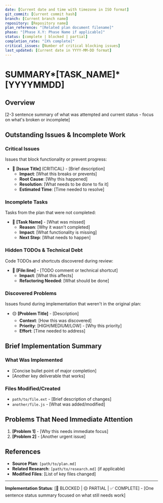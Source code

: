 ```yaml
---
date: [Current date and time with timezone in ISO format]
git_commit: [Current commit hash]
branch: [Current branch name]
repository: [Repository name]
plan_reference: "[Related plan document filename]"
phase: "[Phase X.Y: Phase Name if applicable]"
status: [complete | blocked | partial]
completion_rate: "[X% complete]"
critical_issues: [Number of critical blocking issues]
last_updated: [Current date in YYYY-MM-DD format]
---
```


# SUMMARY*[TASK_NAME]*[YYYYMMDD]

## Overview

[2-3 sentence summary of what was attempted and current status - focus on what's broken or incomplete]

## Outstanding Issues & Incomplete Work

### Critical Issues

Issues that block functionality or prevent progress:

- 🔴 **[Issue Title]** (CRITICAL) - [Brief description]
  - **Impact**: [What this breaks or prevents]
  - **Root Cause**: [Why this happened]
  - **Resolution**: [What needs to be done to fix it]
  - **Estimated Time**: [Time needed to resolve]

### Incomplete Tasks

Tasks from the plan that were not completed:

- 🔧 **[Task Name]** - [What was missed]
  - **Reason**: [Why it wasn't completed]
  - **Impact**: [What functionality is missing]
  - **Next Step**: [What needs to happen]

### Hidden TODOs & Technical Debt

Code TODOs and shortcuts discovered during review:

- 🧩 **[File:line]** - [TODO comment or technical shortcut]
  - **Impact**: [What this affects]
  - **Refactoring Needed**: [What should be done]

### Discovered Problems

Issues found during implementation that weren't in the original plan:

- 🟡 **[Problem Title]** - [Description]
  - **Context**: [How this was discovered]
  - **Priority**: [HIGH/MEDIUM/LOW] - [Why this priority]
  - **Effort**: [Time needed to address]

## Brief Implementation Summary

### What Was Implemented

- [Concise bullet point of major completion]
- [Another key deliverable that works]

### Files Modified/Created

- `path/to/file.ext` - [Brief description of changes]
- `another/file.js` - [What was added/modified]

## Problems That Need Immediate Attention

1. **[Problem 1]** - [Why this needs immediate focus]
2. **[Problem 2]** - [Another urgent issue]

## References

- **Source Plan**: `[path/to/plan.md]`
- **Related Research**: `[path/to/research.md]` (if applicable)
- **Modified Files**: [List of key files changed]

---

**Implementation Status**: [🔴 BLOCKED | 🟡 PARTIAL | ✅ COMPLETE] - [One sentence status summary focused on what still needs work]
